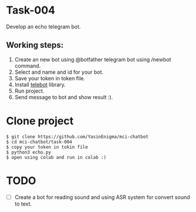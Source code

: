 # Task-004
Develop an echo telegram bot.

## Working steps:
1. Create an new bot using @botfather telegram bot using /newbot command.
2. Select and name and id for your bot.
3. Save your token in token file.
4. Install [telebot](https://github.com/eternnoir/pyTelegramBotAPI) library.
5. Run project.
6. Send message to bot and show result :). 

# Clone project 
```shell
$ git clone https://github.com/YasinEnigma/mci-chatbot
$ cd mci-chatbot/task-004
$ copy your token in tokin file
$ python3 echo.py
$ open using colab and run in colab :)
```


# TODO
- [ ] Create a bot for reading sound and using ASR system for convert sound to text.
